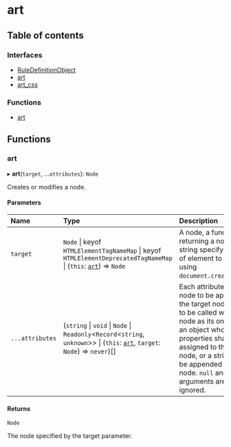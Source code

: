 # art

## Table of contents

### Interfaces

- [RuleDefinitionObject](interfaces/RuleDefinitionObject.md)
- [art](interfaces/art.md)
- [art\_css](interfaces/art_css.md)

### Functions

- [art](README.md#art)

## Functions

### art

▸ **art**(`target`, ...`attributes`): `Node`

Creates or modifies a node.

#### Parameters

| Name | Type | Description |
| :------ | :------ | :------ |
| `target` | `Node` \| keyof `HTMLElementTagNameMap` \| keyof `HTMLElementDeprecatedTagNameMap` \| (`this`: [`art`](README.md#art)) => `Node` | A node, a function returning a node, or a string specifying the type of element to be created using `document.createElement()`. |
| `...attributes` | (`string` \| `void` \| `Node` \| `Readonly`<`Record`<`string`, `unknown`\>\> \| (`this`: [`art`](README.md#art), `target`: `Node`) => `never`)[] | Each attribute may be a node to be appended to the target node, a function to be called with the target node as its only argument, an object whose properties shall be assigned to the target node, or a string of text to be appended to the target node. `null` and `undefined` arguments are simply ignored. |

#### Returns

`Node`

The node specified by the target parameter.
